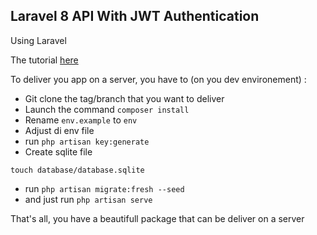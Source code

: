 ## Laravel 8 API With JWT Authentication

Using Laravel 

The tutorial [here](https://blog.pusher.com/laravel-jwt/) 

To deliver you app on a server, you have to (on you dev environement) :

  * Git clone the tag/branch that you want to deliver
  * Launch the command `composer install`
  * Rename `env.example` to `env`
  * Adjust di env file
  * run `php artisan key:generate`
  * Create sqlite file
```
touch database/database.sqlite
```
  * run `php artisan migrate:fresh --seed`
  * and just run `php artisan serve`


That's all, you have a beautifull package that can be deliver on a server 
